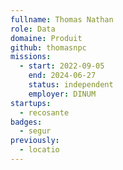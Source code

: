 ```yaml
---
fullname: Thomas Nathan
role: Data
domaine: Produit
github: thomasnpc
missions:
  - start: 2022-09-05
    end: 2024-06-27
    status: independent
    employer: DINUM
startups:
  - recosante
badges:
  - segur
previously:
  - locatio
---
```



